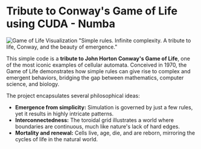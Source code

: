 # Tribute to Conway's Game of Life using CUDA - Numba
![Game of Life Visualization](https://github.com/DrDiazHurtado/NumbaConway/blob/master/game_of_life_colored.gif)
"Simple rules. Infinite complexity. A tribute to life, Conway, and the beauty of emergence."


This simple code is a **tribute to John Horton Conway's Game of Life**, one of the most iconic examples of cellular automata. Conceived in 1970, the Game of Life demonstrates how simple rules can give rise to complex and emergent behaviors, bridging the gap between mathematics, computer science, and biology.

The project encapsulates several philosophical ideas:
- **Emergence from simplicity:** Simulation is governed by just a few rules, yet it results in highly intricate patterns.
- **Interconnectedness:** The toroidal grid illustrates a world where boundaries are continuous, much like nature's lack of hard edges.
- **Mortality and renewal:** Cells live, age, die, and are reborn, mirroring the cycles of life in the natural world.

